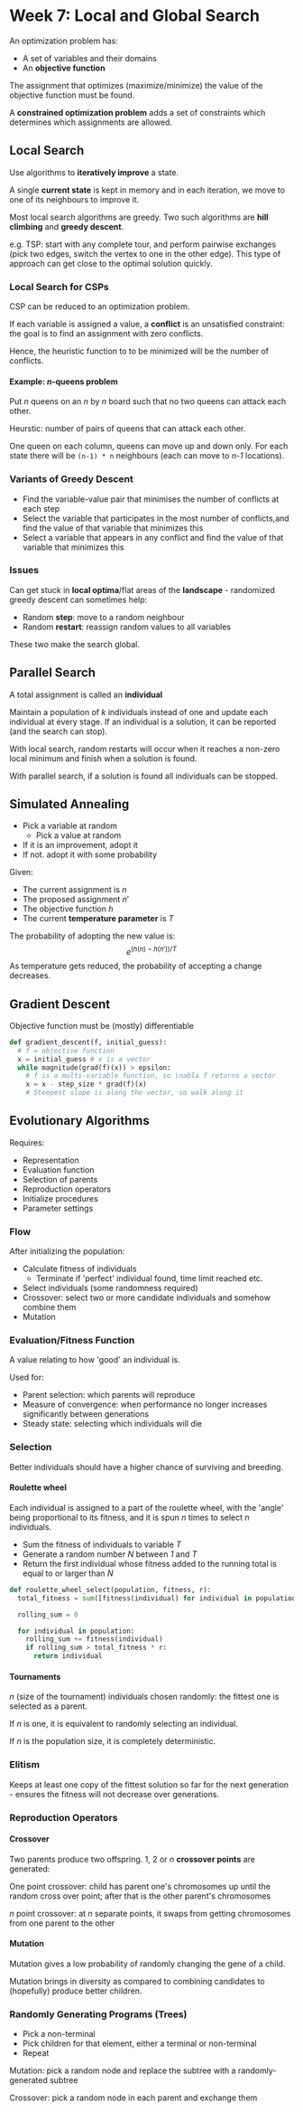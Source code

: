 # Week 7: Local and Global Search

An optimization problem has:

- A set of variables and their domains
- An **objective function**

The assignment that optimizes (maximize/minimize) the value of the objective function must be found.

A **constrained optimization problem** adds a set of constraints which determines which assignments are allowed.

## Local Search

Use algorithms to **iteratively improve** a state.

A single **current state** is kept in memory and in each iteration, we move to one of its neighbours to improve it.

Most local search algorithms are greedy. Two such algorithms are **hill climbing** and **greedy descent**.

e.g. TSP: start with any complete tour, and perform pairwise exchanges (pick two edges, switch the vertex to one in the other edge). This type of approach can get close to the optimal solution quickly.

### Local Search for CSPs

CSP can be reduced to an optimization problem.

If each variable is assigned a value, a **conflict** is an unsatisfied constraint: the goal is to find an assignment with zero conflicts.

Hence, the heuristic function to to be minimized will be the number of conflicts.

#### Example: *n*-queens problem

Put *n* queens on an *n* by *n* board such that no two queens can attack each other.

Heurstic: number of pairs of queens that can attack each other.

One queen on each column, queens can move up and down only. For each state there will be `(n-1) * n` neighbours (each can move to *n-1* locations).

### Variants of Greedy Descent

- Find the variable-value pair that minimises the number of conflicts at each step
- Select the variable that participates in the most number of conflicts,and find the value of that variable that minimizes this
- Select a variable that appears in any conflict and find the value of that variable that minimizes this

### Issues

Can get stuck in **local optima**/flat areas of the **landscape** - randomized greedy descent can sometimes help:

- Random **step**: move to a random neighbour
- Random **restart**: reassign random values to all variables

These two make the search global.

## Parallel Search

A total assignment is called an **individual**

Maintain a population of *k* individuals instead of one and update each individual at every stage. If an individual is a solution, it can be reported (and the search can stop).

With local search, random restarts will occur when it reaches a non-zero local minimum and finish when a solution is found.

With parallel search, if a solution is found all individuals can be stopped.

## Simulated Annealing

- Pick a variable at random
  - Pick a value at random
- If it is an improvement, adopt it
- If not. adopt it with some probability

Given:

- The current assignment is $n$
- The proposed assignment $n'$
- The objective function $h$
- The current **temperature parameter** is $T$

The probability of adopting the new value is:
$$
e^{(h(n) - h(n'))/T}
$$
As temperature gets reduced, the probability of accepting a change decreases.

## Gradient Descent

Objective function must be (mostly) differentiable

```python
def gradient_descent(f, initial_guess):
  # f = objective function
  x = initial_guess # x is a vector
  while magnitude(grad(f)(x)) > epsilon:
    # f is a multi-variable function, so \nabla f returns a vector
    x = x - step_size * grad(f)(x)
    # Steepest slope is along the vector, so walk along it
```

## Evolutionary Algorithms

Requires:

- Representation
- Evaluation function
- Selection of parents
- Reproduction operators
- Initialize procedures
- Parameter settings

### Flow

After initializing the population:

- Calculate fitness of individuals
  - Terminate if 'perfect' individual found, time limit reached etc.
- Select individuals (some randomness required)
- Crossover: select two or more candidate individuals and somehow combine them
- Mutation

### Evaluation/Fitness Function

A value relating to how 'good' an individual is.

Used for:

- Parent selection: which parents will reproduce
- Measure of convergence: when performance no longer increases significantly between generations
- Steady state: selecting which individuals will die

### Selection

Better individuals should have a higher chance of surviving and breeding.

#### Roulette wheel

Each individual is assigned to a part of the roulette wheel, with the 'angle' being proportional to its fitness, and it is spun *n* times to select *n* individuals.

- Sum the fitness of individuals to variable *T*
- Generate a random number *N* between *1* and *T*
- Return the first individual whose fitness added to the running total is equal to or larger than *N*

```python
def roulette_wheel_select(population, fitness, r):
  total_fitness = sum([fitness(individual) for individual in population])

  rolling_sum = 0

  for individual in population:
    rolling_sum += fitness(individual)
    if rolling_sum > total_fitness * r:
      return individual
```

#### Tournaments

*n* (size of the tournament) individuals chosen randomly: the fittest one is selected as a parent.

If *n* is one, it is equivalent to randomly selecting an individual.

If *n* is the population size, it is completely deterministic.

### Elitism

Keeps at least one copy of the fittest solution so far for the next generation - ensures the fitness will not decrease over generations.

### Reproduction Operators

#### Crossover

Two parents produce two offspring. 1, 2 or *n* **crossover points** are generated:

One point crossover: child has parent one's chromosomes up until the random cross over point; after that is the other parent's chromosomes

*n* point crossover: at *n* separate points, it swaps from getting chromosomes from one parent to the other

#### Mutation

Mutation gives a low probability of randomly changing the gene of a child.

Mutation brings in diversity as compared to combining candidates to (hopefully) produce better children.

### Randomly Generating Programs (Trees)

- Pick a non-terminal
- Pick children for that element, either a terminal or non-terminal
- Repeat

Mutation: pick a random node and replace the subtree with a randomly-generated subtree

Crossover: pick a random node in each parent and exchange them





